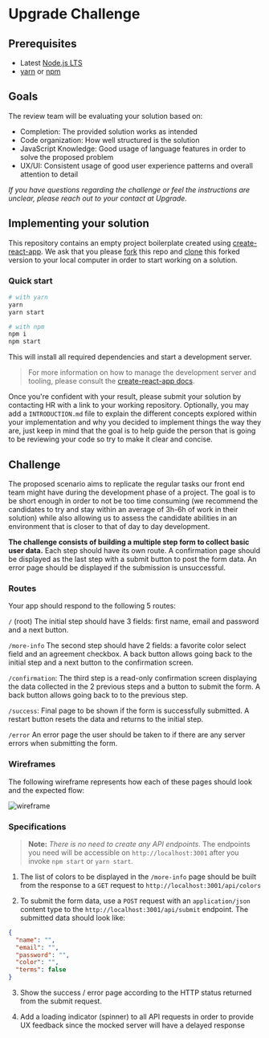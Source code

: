 # Upgrade Challenge

## Prerequisites

- Latest [Node.js LTS](https://nodejs.org/en/download/)
- [yarn](https://yarnpkg.com/en/) or [npm](https://www.npmjs.com/)

## Goals

The review team will be evaluating your solution based on:

- Completion: The provided solution works as intended
- Code organization: How well structured is the solution
- JavaScript Knowledge: Good usage of language features in order to solve the proposed problem
- UX/UI: Consistent usage of good user experience patterns and overall attention to detail

_If you have questions regarding the challenge or feel the instructions are unclear, please reach out to your contact at Upgrade._

## Implementing your solution

This repository contains an empty project boilerplate created using [create-react-app](https://github.com/facebook/create-react-app). We ask that you please [fork](https://help.github.com/articles/fork-a-repo/) this repo and [clone](https://help.github.com/articles/cloning-a-repository/) this forked version to your local computer in order to start working on a solution.

### Quick start

```sh
# with yarn
yarn
yarn start

# with npm
npm i
npm start
```

This will install all required dependencies and start a development server.

> For more information on how to manage the development server and tooling, please consult the [create-react-app docs](https://github.com/facebook/create-react-app/blob/master/packages/react-scripts/template/README.md).

Once you're confident with your result, please submit your solution by contacting HR with a link to your working repository. Optionally, you may add a `INTRODUCTION.md` file to explain the different concepts explored within your implementation and why you decided to implement things the way they are, just keep in mind that the goal is to help guide the person that is going to be reviewing your code so try to make it clear and concise.

## Challenge

The proposed scenario aims to replicate the regular tasks our front end team might have during the development phase of a project. The goal is to be short enough in order to not be too time consuming (we recommend the candidates to try and stay within an average of 3h-6h of work in their solution) while also allowing us to assess the candidate abilities in an environment that is closer to that of day to day development.

**The challenge consists of building a multiple step form to collect basic user data.** Each step should have its own route. A confirmation page should be displayed as the last step with a submit button to post the form data. An error page should be displayed if the submission is unsuccessful.

### Routes

Your app should respond to the following 5 routes:

`/` (root) The initial step should have 3 fields: first name, email and password and a next button.

`/more-info` The second step should have 2 fields: a favorite color select field and an agreement checkbox. A back button allows going back to the initial step and a next button to the confirmation screen.

`/confirmation`: The third step is a read-only confirmation screen displaying the data collected in the 2 previous steps and a button to submit the form. A back button allows going back to to the previous step.

`/success`: Final page to be shown if the form is successfully submitted. A restart button resets the data and returns to the initial step.

`/error` An error page the user should be taken to if there are any server errors when submitting the form.

### Wireframes

The following wireframe represents how each of these pages should look and the expected flow:

![wireframe](20180829-wireframe001.png)

### Specifications

> **Note:** _There is no need to create any API endpoints_. The endpoints you need will be accessible on `http://localhost:3001` after you invoke `npm start` or `yarn start`.

1. The list of colors to be displayed in the `/more-info` page should be built from the response to a `GET` request to `http://localhost:3001/api/colors`

2. To submit the form data, use a `POST` request with an `application/json` content type to the `http://localhost:3001/api/submit` endpoint. The submitted data should look like:

```json
{
  "name": "",
  "email": "",
  "password": "",
  "color": "",
  "terms": false
}
```

3. Show the success / error page according to the HTTP status returned from the submit request.

4. Add a loading indicator (spinner) to all API requests in order to provide UX feedback since the mocked server will have a delayed response
